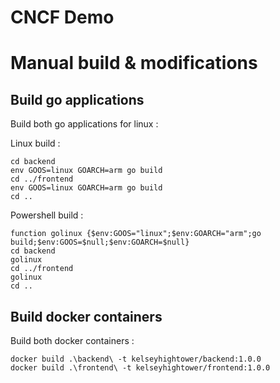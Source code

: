 # CNCF Demo

# Manual build & modifications

## Build go applications

Build both go applications for linux :

Linux build :
```
cd backend
env GOOS=linux GOARCH=arm go build
cd ../frontend
env GOOS=linux GOARCH=arm go build
cd ..
```

Powershell build :
```
function golinux {$env:GOOS="linux";$env:GOARCH="arm";go build;$env:GOOS=$null;$env:GOARCH=$null}
cd backend
golinux
cd ../frontend
golinux
cd ..
```

## Build docker containers

Build both docker containers :

```
docker build .\backend\ -t kelseyhightower/backend:1.0.0
docker build .\frontend\ -t kelseyhightower/frontend:1.0.0
```

